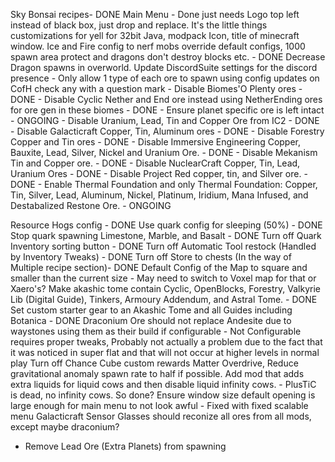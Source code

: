 Sky Bonsai recipes- DONE
Main Menu - Done just needs Logo top left instead of black box, just drop and replace.
It's the little things customizations for yell for 32bit Java, modpack Icon, title of minecraft window.
Ice and Fire config to nerf mobs override default configs, 1000 spawn area protect and dragons don't destroy blocks etc. - DONE
Decrease Dragon spawns in overworld.
Update DiscordSuite settings for the discord presence - 
Only allow 1 type of each ore to spawn using config updates on CofH check any with a question mark
	- Disable Biomes'O Plenty ores - DONE
	- Disable Cyclic Nether and End ore instead using NetherEnding ores for ore gen in these biomes - DONE
	- Ensure planet specific ore is left intact - ONGOING
	- Disable Uranium, Lead, Tin and Copper Ore from IC2 - DONE
	- Disable Galacticraft Copper, Tin, Aluminum ores - DONE
	- Disable Forestry Copper and Tin ores - DONE
	- Disable Immersive Engineering Copper, Bauxite, Lead, Silver, Nickel and Uranium Ore. - DONE
	- Disable Mekanism Tin and Copper ore. - DONE
	- Disable NuclearCraft Copper, Tin, Lead, Uranium Ores - DONE
	- Disable Project Red copper, tin, and Silver ore. - DONE
	- Enable Thermal Foundation and only Thermal Foundation: Copper, Tin, Silver, Lead, Aluminum, Nickel, Platinum, Iridium, Mana Infused, and Destabalized Restone Ore. - ONGOING

Resource Hogs config - DONE
Use quark config for sleeping (50%) - DONE
Stop quark spawning Limestone, Marble, and Basalt - DONE
Turn off Quark Inventory sorting button - DONE
Turn off Automatic Tool restock (Handled by Inventory Tweaks) - DONE
Turn off Store to chests (In the way of Multiple recipe section)- DONE
Default Config of the Map to square and smaller than the current size - May need to switch to Voxel map for that or Xaero's?
Make akashic tome contain Cyclic, OpenBlocks, Forestry, Valkyrie Lib (Digital Guide), Tinkers, Armoury Addendum, and Astral Tome. - DONE
	Set custom starter gear to an Akashic Tome and all Guides including Botanica - DONE
Draconium Ore should not replace Andesite due to waystones using them as their build if configurable - Not Configurable requires proper tweaks, Probably not actually a problem due to the fact that it was noticed in super flat and that will not occur at higher levels in normal play 
Turn off Chance Cube custom rewards
Matter Overdrive, Reduce gravitational anomaly spawn rate to half if possible.
Add mod that adds extra liquids for liquid cows and then disable liquid infinity cows. - PlusTiC is dead, no infinity cows. So done?
Ensure window size default opening is large enough for main menu to not look awful - Fixed with fixed scalable menu
Galacticraft Sensor Glasses should reconize all ores from all mods, except maybe draconium?

- Remove Lead Ore (Extra Planets) from spawning
